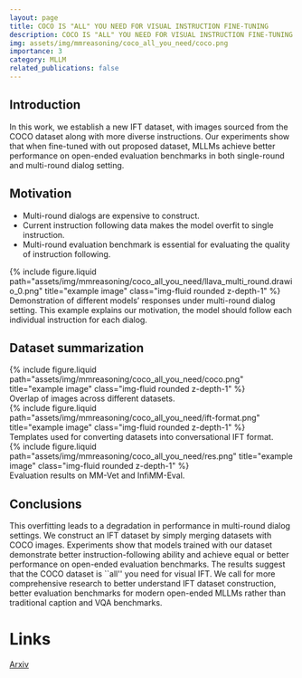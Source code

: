 ```yaml
---
layout: page
title: COCO IS "ALL" YOU NEED FOR VISUAL INSTRUCTION FINE-TUNING
description: COCO IS "ALL" YOU NEED FOR VISUAL INSTRUCTION FINE-TUNING
img: assets/img/mmreasoning/coco_all_you_need/coco.png
importance: 3
category: MLLM
related_publications: false
---
```


## Introduction

In this work, we establish a new IFT dataset, with images sourced from the COCO dataset along with more diverse instructions. Our experiments show that when fine-tuned with out proposed dataset, MLLMs achieve better performance on open-ended evaluation benchmarks in both single-round and multi-round dialog setting.

## Motivation

- Multi-round dialogs are expensive to construct.
- Current instruction following data makes the model overfit to single instruction.
- Multi-round evaluation benchmark is essential for evaluating the quality of instruction following.
<div class="row">
    <div class="col-sm mt-3 mt-md-0">
        {% include figure.liquid path="assets/img/mmreasoning/coco_all_you_need/llava_multi_round.drawio_0.png" title="example image" class="img-fluid rounded z-depth-1" %}
    </div>
</div>
<div class="caption">
    Demonstration of different models’ responses under multi-round dialog setting. This example explains our motivation, the model should follow each individual instruction for each dialog.
</div>

## Dataset summarization

<div class="row">
    <div class="col-sm mt-3 mt-md-0">
        {% include figure.liquid path="assets/img/mmreasoning/coco_all_you_need/coco.png" title="example image" class="img-fluid rounded z-depth-1" %}
    </div>
</div>
<div class="caption">
    Overlap of images across different datasets.
</div>
<div class="row">
    <div class="col-sm mt-3 mt-md-0">
        {% include figure.liquid path="assets/img/mmreasoning/coco_all_you_need/ift-format.png" title="example image" class="img-fluid rounded z-depth-1" %}
    </div>
</div>
<div class="caption">
Templates used for converting datasets into conversational IFT format.
</div>
<div class="row">
    <div class="col-sm mt-3 mt-md-0">
        {% include figure.liquid path="assets/img/mmreasoning/coco_all_you_need/res.png" title="example image" class="img-fluid rounded z-depth-1" %}
    </div>
</div>
<div class="caption">
    Evaluation results on MM-Vet and InfiMM-Eval.
</div>

## Conclusions

This overfitting leads to a degradation in performance in multi-round dialog settings. We construct an IFT dataset by simply merging datasets with COCO images. Experiments show that models trained with our dataset demonstrate better instruction-following ability and achieve equal or better performance on open-ended evaluation benchmarks. The results suggest that the COCO dataset is ``all'' you need for visual IFT. We call for more comprehensive research to better understand IFT dataset construction, better evaluation benchmarks for modern open-ended MLLMs rather than traditional caption and VQA benchmarks.

# Links

[Arxiv](https://arxiv.org/pdf/2401.08968.pdf)
